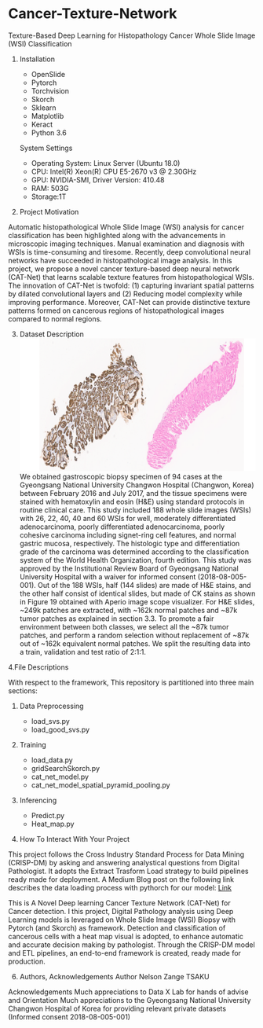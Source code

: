 # Cancer-Texture-Network
Texture-Based Deep Learning for Histopathology Cancer Whole Slide Image (WSI) Classification

1. Installation
   - OpenSlide  
   - Pytorch
   - Torchvision
   - Skorch
   - Sklearn
   - Matplotlib
   - Keract
   - Python 3.6
   
   System Settings
   - Operating System: Linux Server (Ubuntu 18.0)
   - CPU: Intel(R) Xeon(R) CPU E5-2670 v3 @ 2.30GHz
   - GPU: NVIDIA-SMI, Driver Version: 410.48 
   - RAM: 503G
   - Storage:1T
   

2. Project Motivation

Automatic histopathological Whole Slide Image (WSI) analysis for cancer classification has been highlighted along with the advancements in microscopic imaging techniques. Manual examination and diagnosis with WSIs is time-consuming and tiresome. Recently, deep convolutional neural networks have succeeded in histopathological image analysis. In this project, we propose a novel cancer texture-based deep neural network (CAT-Net) that learns scalable texture features from histopathological WSIs. The innovation of CAT-Net is twofold: (1) capturing invariant spatial patterns by dilated convolutional layers and (2) Reducing model complexity while improving performance. Moreover, CAT-Net can provide distinctive texture patterns formed on cancerous regions of histopathological images compared to normal regions.


3. Dataset Description
![Data Samples](https://github.com/Tsakunelson/Cancer-Texture-Network/blob/master/Slide1.PNG)
We obtained gastroscopic biopsy specimen of 94 cases at the Gyeongsang National University Changwon Hospital (Changwon, Korea) between February 2016 and July 2017, and the tissue specimens were stained with hematoxylin and eosin (H&E) using standard protocols in routine clinical care. This study included 188 whole slide images (WSIs) with 26, 22, 40, 40 and 60 WSIs for well, moderately differentiated adenocarcinoma, poorly differentiated adenocarcinoma, poorly cohesive carcinoma including signet-ring cell features, and normal gastric mucosa, respectively. The histologic type and differentiation grade of the carcinoma was determined according to the classification system of the World Health Organization, fourth edition. This study was approved by the Institutional Review Board of Gyeongsang National University Hospital with a waiver for informed consent (2018-08-005-001). Out of the 188 WSIs, half (144 slides) are made of H&E stains, and the other half consist of identical slides, but made of CK stains as shown in Figure 19 obtained with Aperio image scope visualizer. For H&E slides, ~249k patches are extracted, with ~162k normal patches and ~87k tumor patches as explained in section 3.3. To promote a fair environment between both classes, we select all the ~87k tumor patches, and perform a random selection without replacement of ~87k out of ~162k equivalent normal patches. We split the resulting data into a train, validation and test ratio of 2:1:1.


4.File Descriptions

With respect to the framework, This repository is partitioned into three main sections:
1. Data Preprocessing
   - load_svs.py
   - load_good_svs.py
2. Training
   - load_data.py
   - gridSearchSkorch.py
   - cat_net_model.py
   - cat_net_model_spatial_pyramid_pooling.py
3. Inferencing
   - Predict.py
   - Heat_map.py

5. How To Interact With Your Project 

This project follows the Cross Industry Standard Process for Data Mining (CRISP-DM) by asking and answering analystical questions from Digital Pathologist. It adopts the Extract Trasform Load strategy to build pipelines ready made for deployment. A Medium Blog post on the following link describes the data loading process with pythorch for our model: [Link](https://medium.com/@tsakunelsonz/loading-and-training-a-neural-network-with-custom-dataset-via-transfer-learning-in-pytorch-8e672933469?source=friends_link&sk=587f18bded4163d4458939fd97563b96)

This is A Novel Deep learning Cancer Texture Network (CAT-Net) for Cancer detection. I this project, Digital Pathology analysis using Deep Learning models is leveraged on Whole Slide Image (WSI) Biopsy with Pytorch (and Skorch) as framework. Detection and classification of cancerous cells with a heat map visual is adopted, to enhance automatic and accurate decision making by pathologist. Through the CRISP-DM model and ETL pipelines, an end-to-end framework is created, ready made for production. 


6. Authors, Acknowledgements
Author
Nelson Zange TSAKU 

Acknowledgements 
  Much appreciations to Data X Lab for hands of advise and Orientation
  Much appreciations to the Gyeongsang National University Changwon Hospital of Korea for providing relevant private datasets (Informed consent 2018-08-005-001)
